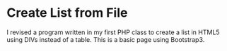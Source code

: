 Create List from File
=====================

I revised a program written in my first PHP class to create a list in HTML5 using DIVs instead of a table. This is a basic page using Bootstrap3.